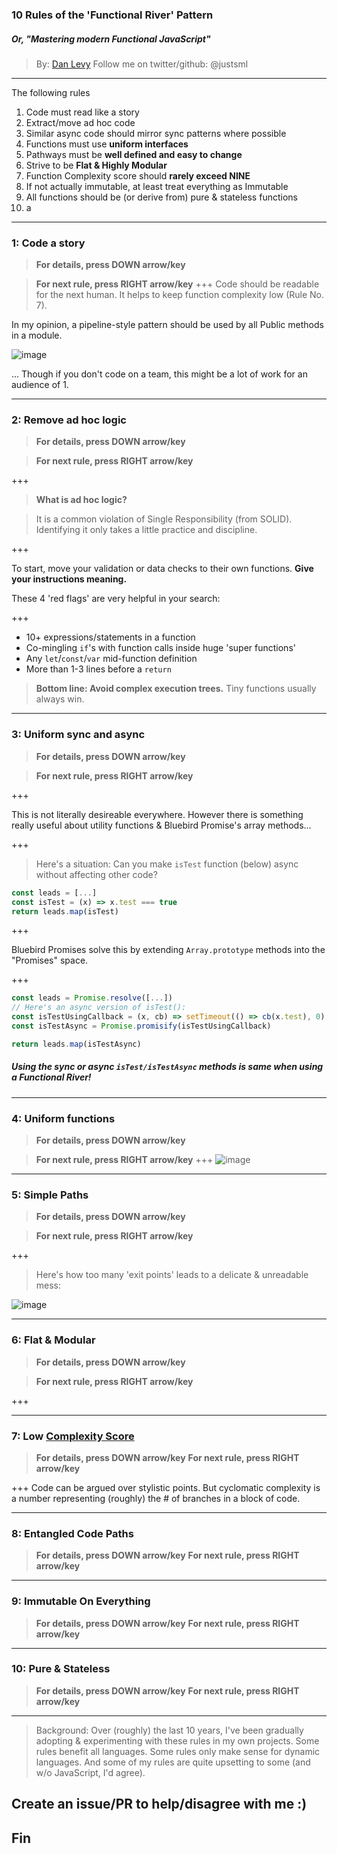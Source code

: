 ### 10 Rules of the 'Functional River' Pattern
##### _Or, "Mastering modern Functional JavaScript"_

> By: [Dan Levy](http://www.danlevy.net)
> Follow me on twitter/github: @justsml

---

The following rules 
1. Code must read like a story
1. Extract/move ad hoc code
1. Similar async code should mirror sync patterns where possible
1. Functions must use **uniform interfaces**
1. Pathways must be **well defined and easy to change**
1. Strive to be **Flat & Highly Modular**
1. Function Complexity score should **rarely exceed NINE**
1. If not actually immutable, at least treat everything as Immutable
1. All functions should be (or derive from) pure & stateless functions
1. a

---

### 1: Code a story
> **For details, press DOWN arrow/key**

> **For next rule, press RIGHT arrow/key**
+++
Code should be readable for the next human. It helps to keep function complexity low (Rule No. 7).

In my opinion, a pipeline-style pattern should be used by all Public methods in a module.

![image](https://user-images.githubusercontent.com/397632/28991302-31268d8e-7943-11e7-9d67-28e172f9cbf2.png)


... Though if you don't code on a team, this might be a lot of work for an audience of 1.

---

### 2: Remove ad hoc logic
> **For details, press DOWN arrow/key**

> **For next rule, press RIGHT arrow/key**

+++

> **What is ad hoc logic?**

> It is a common violation of Single Responsibility (from SOLID). Identifying it only takes a little practice and discipline.

+++

To start, move your validation or data checks to their own functions. **Give your instructions meaning.** 

These 4 'red flags' are very helpful in your search:

+++

* 10+ expressions/statements in a function
* Co-mingling `if`'s with function calls inside huge 'super functions'
* Any `let`/`const`/`var` mid-function definition
* More than 1-3 lines before a `return`

> **Bottom line: Avoid complex execution trees.** Tiny functions usually always win.

---

### 3: Uniform sync and async
> **For details, press DOWN arrow/key**

> **For next rule, press RIGHT arrow/key**

+++

This is not literally desireable everywhere. 
However there is something really useful about utility functions & Bluebird Promise's array methods...

+++

> Here's a situation: Can you make `isTest` function (below) async without affecting other code?

```js
const leads = [...]
const isTest = (x) => x.test === true
return leads.map(isTest)
```

+++ 

Bluebird Promises solve this by extending `Array.prototype` methods into the "Promises" space.

+++
```js
const leads = Promise.resolve([...])
// Here's an async version of isTest():
const isTestUsingCallback = (x, cb) => setTimeout(() => cb(x.test), 0)
const isTestAsync = Promise.promisify(isTestUsingCallback)

return leads.map(isTestAsync)
```

##### Using the sync or async `isTest/isTestAsync` methods is same when using a Functional River!

---


### 4: Uniform functions
> **For details, press DOWN arrow/key**

> **For next rule, press RIGHT arrow/key**
+++
![image](https://user-images.githubusercontent.com/397632/29053594-34356f14-7bae-11e7-86df-cfe252d5f2bf.png)

---

### 5: Simple Paths
> **For details, press DOWN arrow/key**

> **For next rule, press RIGHT arrow/key**

+++
> Here's how too many 'exit points' leads to a delicate & unreadable mess:

![image](https://user-images.githubusercontent.com/397632/29008531-cd2b0cbc-7ad5-11e7-83fb-baa222d13cd3.png)

---

### 6: Flat & Modular
> **For details, press DOWN arrow/key**

> **For next rule, press RIGHT arrow/key**

+++

---

### 7: Low [Complexity Score](https://dzone.com/articles/measuring-code-complexity)
> **For details, press DOWN arrow/key**
> **For next rule, press RIGHT arrow/key**

+++
Code can be argued over stylistic points. But cyclomatic complexity is a number representing (roughly) the # of branches in a block of code.

---

### 8: Entangled Code Paths
> **For details, press DOWN arrow/key**
> **For next rule, press RIGHT arrow/key**

---

### 9: Immutable On Everything
> **For details, press DOWN arrow/key**
> **For next rule, press RIGHT arrow/key**

---

### 10: Pure & Stateless
> **For details, press DOWN arrow/key**
> **For next rule, press RIGHT arrow/key**

---

> Background: Over (roughly) the last 10 years, I've been gradually adopting & experimenting with these rules in my own projects. 
Some rules benefit all languages. Some rules only make sense for dynamic languages. 
And some of my rules are quite upsetting to some (and w/o JavaScript, I'd agree). 

Create an issue/PR to help/disagree with me :)
---

## Fin
